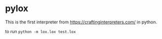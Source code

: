 # pylox 
This is the first interpreter from https://craftinginterpreters.com/ in python.

to run `python -m lox.lox test.lox`

